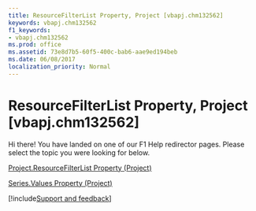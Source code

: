 ```yaml
---
title: ResourceFilterList Property, Project [vbapj.chm132562]
keywords: vbapj.chm132562
f1_keywords:
- vbapj.chm132562
ms.prod: office
ms.assetid: 73e8d7b5-60f5-400c-bab6-aae9ed194beb
ms.date: 06/08/2017
localization_priority: Normal
---
```



# ResourceFilterList Property, Project [vbapj.chm132562]

Hi there! You have landed on one of our F1 Help redirector pages. Please select the topic you were looking for below.

[Project.ResourceFilterList Property (Project)](http://msdn.microsoft.com/library/d515691a-2f8c-ed61-4844-3a938c658847%28Office.15%29.aspx)

[Series.Values Property (Project)](http://msdn.microsoft.com/library/23d63c1a-99f1-45d5-b582-9cdaf37572e3%28Office.15%29.aspx)

[!include[Support and feedback](~/includes/feedback-boilerplate.md)]